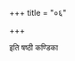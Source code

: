 +++
title = "०६"

+++

<div class="js_include " url="/vedAH_yajuH/taittirIyam/sUtram/ApastambaH/shrautam/vishvAsa-prastutiH/18/06/01_tasminChatamAnaM_hiraNyan_nidhAyAmRtamasIti.md"  newLevelForH1="3" includeTitle="true"  > </div>
<div class="js_include collapsed" url="/vedAH_yajuH/taittirIyam/sUtram/ApastambaH/shrautam/thite/18/06/01_tasminChatamAnaM_hiraNyan_nidhAyAmRtamasIti.md"  newLevelForH1="4" title="थिते"  > </div>
<div class="js_include collapsed" url="/vedAH_yajuH/taittirIyam/sUtram/ApastambaH/shrautam/mUlam/18/06/01_tasminChatamAnaM_hiraNyan_nidhAyAmRtamasIti.md"  newLevelForH1="4" title="मूलम्"  > </div>

  
<div class="js_include " url="/vedAH_yajuH/taittirIyam/sUtram/ApastambaH/shrautam/vishvAsa-prastutiH/18/06/02_puShTirasi_prajananamasIti_bastAjine.md"  newLevelForH1="3" includeTitle="true"  > </div>
<div class="js_include collapsed" url="/vedAH_yajuH/taittirIyam/sUtram/ApastambaH/shrautam/thite/18/06/02_puShTirasi_prajananamasIti_bastAjine.md"  newLevelForH1="4" title="थिते"  > </div>
<div class="js_include collapsed" url="/vedAH_yajuH/taittirIyam/sUtram/ApastambaH/shrautam/mUlam/18/06/02_puShTirasi_prajananamasIti_bastAjine.md"  newLevelForH1="4" title="मूलम्"  > </div>

  
<div class="js_include " url="/vedAH_yajuH/taittirIyam/sUtram/ApastambaH/shrautam/vishvAsa-prastutiH/18/06/03_tasmAdAsandImArohati.md"  newLevelForH1="3" includeTitle="true"  > </div>
<div class="js_include collapsed" url="/vedAH_yajuH/taittirIyam/sUtram/ApastambaH/shrautam/thite/18/06/03_tasmAdAsandImArohati.md"  newLevelForH1="4" title="थिते"  > </div>
<div class="js_include collapsed" url="/vedAH_yajuH/taittirIyam/sUtram/ApastambaH/shrautam/mUlam/18/06/03_tasmAdAsandImArohati.md"  newLevelForH1="4" title="मूलम्"  > </div>

  
<div class="js_include " url="/vedAH_yajuH/taittirIyam/sUtram/ApastambaH/shrautam/vishvAsa-prastutiH/18/06/04_divam_proShThinImAroha_tAmAruhya.md"  newLevelForH1="3" includeTitle="true"  > </div>
<div class="js_include collapsed" url="/vedAH_yajuH/taittirIyam/sUtram/ApastambaH/shrautam/thite/18/06/04_divam_proShThinImAroha_tAmAruhya.md"  newLevelForH1="4" title="थिते"  > </div>
<div class="js_include collapsed" url="/vedAH_yajuH/taittirIyam/sUtram/ApastambaH/shrautam/mUlam/18/06/04_divam_proShThinImAroha_tAmAruhya.md"  newLevelForH1="4" title="मूलम्"  > </div>

  
<div class="js_include " url="/vedAH_yajuH/taittirIyam/sUtram/ApastambaH/shrautam/vishvAsa-prastutiH/18/06/05_saptabhiH_sapta_pUrvAnannahomAnjuhoti.md"  newLevelForH1="3" includeTitle="true"  > </div>
<div class="js_include collapsed" url="/vedAH_yajuH/taittirIyam/sUtram/ApastambaH/shrautam/thite/18/06/05_saptabhiH_sapta_pUrvAnannahomAnjuhoti.md"  newLevelForH1="4" title="थिते"  > </div>
<div class="js_include collapsed" url="/vedAH_yajuH/taittirIyam/sUtram/ApastambaH/shrautam/mUlam/18/06/05_saptabhiH_sapta_pUrvAnannahomAnjuhoti.md"  newLevelForH1="4" title="मूलम्"  > </div>

  
<div class="js_include " url="/vedAH_yajuH/taittirIyam/sUtram/ApastambaH/shrautam/vishvAsa-prastutiH/18/06/06_mAhendrasya_stotram_pratyabhiShichyate.md"  newLevelForH1="3" includeTitle="true"  > </div>
<div class="js_include collapsed" url="/vedAH_yajuH/taittirIyam/sUtram/ApastambaH/shrautam/thite/18/06/06_mAhendrasya_stotram_pratyabhiShichyate.md"  newLevelForH1="4" title="थिते"  > </div>
<div class="js_include collapsed" url="/vedAH_yajuH/taittirIyam/sUtram/ApastambaH/shrautam/mUlam/18/06/06_mAhendrasya_stotram_pratyabhiShichyate.md"  newLevelForH1="4" title="मूलम्"  > </div>

  
<div class="js_include " url="/vedAH_yajuH/taittirIyam/sUtram/ApastambaH/shrautam/vishvAsa-prastutiH/18/06/07_mAdhyandinasya_savanasya_madhyama.md"  newLevelForH1="3" includeTitle="true"  > </div>
<div class="js_include collapsed" url="/vedAH_yajuH/taittirIyam/sUtram/ApastambaH/shrautam/thite/18/06/07_mAdhyandinasya_savanasya_madhyama.md"  newLevelForH1="4" title="थिते"  > </div>
<div class="js_include collapsed" url="/vedAH_yajuH/taittirIyam/sUtram/ApastambaH/shrautam/mUlam/18/06/07_mAdhyandinasya_savanasya_madhyama.md"  newLevelForH1="4" title="मूलम्"  > </div>

  
<div class="js_include " url="/vedAH_yajuH/taittirIyam/sUtram/ApastambaH/shrautam/vishvAsa-prastutiH/18/06/08_teShAmanabhighAritAbhirvapAbhiH_pracharati.md"  newLevelForH1="3" includeTitle="true"  > </div>
<div class="js_include collapsed" url="/vedAH_yajuH/taittirIyam/sUtram/ApastambaH/shrautam/thite/18/06/08_teShAmanabhighAritAbhirvapAbhiH_pracharati.md"  newLevelForH1="4" title="थिते"  > </div>
<div class="js_include collapsed" url="/vedAH_yajuH/taittirIyam/sUtram/ApastambaH/shrautam/mUlam/18/06/08_teShAmanabhighAritAbhirvapAbhiH_pracharati.md"  newLevelForH1="4" title="मूलम्"  > </div>

  
<div class="js_include " url="/vedAH_yajuH/taittirIyam/sUtram/ApastambaH/shrautam/vishvAsa-prastutiH/18/06/09_sArasvatasya_vapayA_pracharya.md"  newLevelForH1="3" includeTitle="true"  > </div>
<div class="js_include collapsed" url="/vedAH_yajuH/taittirIyam/sUtram/ApastambaH/shrautam/thite/18/06/09_sArasvatasya_vapayA_pracharya.md"  newLevelForH1="4" title="थिते"  > </div>
<div class="js_include collapsed" url="/vedAH_yajuH/taittirIyam/sUtram/ApastambaH/shrautam/mUlam/18/06/09_sArasvatasya_vapayA_pracharya.md"  newLevelForH1="4" title="मूलम्"  > </div>

  
<div class="js_include " url="/vedAH_yajuH/taittirIyam/sUtram/ApastambaH/shrautam/vishvAsa-prastutiH/18/06/10_sArasvatasya_pashupuroDAshena_pracharya.md"  newLevelForH1="3" includeTitle="true"  > </div>
<div class="js_include collapsed" url="/vedAH_yajuH/taittirIyam/sUtram/ApastambaH/shrautam/thite/18/06/10_sArasvatasya_pashupuroDAshena_pracharya.md"  newLevelForH1="4" title="थिते"  > </div>
<div class="js_include collapsed" url="/vedAH_yajuH/taittirIyam/sUtram/ApastambaH/shrautam/mUlam/18/06/10_sArasvatasya_pashupuroDAshena_pracharya.md"  newLevelForH1="4" title="मूलम्"  > </div>

  
<div class="js_include " url="/vedAH_yajuH/taittirIyam/sUtram/ApastambaH/shrautam/vishvAsa-prastutiH/18/06/11_samAnan_tu_sviShTakRdiDam.md"  newLevelForH1="3" includeTitle="true"  > </div>
<div class="js_include collapsed" url="/vedAH_yajuH/taittirIyam/sUtram/ApastambaH/shrautam/thite/18/06/11_samAnan_tu_sviShTakRdiDam.md"  newLevelForH1="4" title="थिते"  > </div>
<div class="js_include collapsed" url="/vedAH_yajuH/taittirIyam/sUtram/ApastambaH/shrautam/mUlam/18/06/11_samAnan_tu_sviShTakRdiDam.md"  newLevelForH1="4" title="मूलम्"  > </div>

  
<div class="js_include " url="/vedAH_yajuH/taittirIyam/sUtram/ApastambaH/shrautam/vishvAsa-prastutiH/18/06/12_mahartvijo_haviruchChiShTAshA_bhavanti.md"  newLevelForH1="3" includeTitle="true"  > </div>
<div class="js_include collapsed" url="/vedAH_yajuH/taittirIyam/sUtram/ApastambaH/shrautam/thite/18/06/12_mahartvijo_haviruchChiShTAshA_bhavanti.md"  newLevelForH1="4" title="थिते"  > </div>
<div class="js_include collapsed" url="/vedAH_yajuH/taittirIyam/sUtram/ApastambaH/shrautam/mUlam/18/06/12_mahartvijo_haviruchChiShTAshA_bhavanti.md"  newLevelForH1="4" title="मूलम्"  > </div>

  
<div class="js_include " url="/vedAH_yajuH/taittirIyam/sUtram/ApastambaH/shrautam/vishvAsa-prastutiH/18/06/13_AgnIdhre_haviHsheShAnbhaxayanti.md"  newLevelForH1="3" includeTitle="true"  > </div>
<div class="js_include collapsed" url="/vedAH_yajuH/taittirIyam/sUtram/ApastambaH/shrautam/thite/18/06/13_AgnIdhre_haviHsheShAnbhaxayanti.md"  newLevelForH1="4" title="थिते"  > </div>
<div class="js_include collapsed" url="/vedAH_yajuH/taittirIyam/sUtram/ApastambaH/shrautam/mUlam/18/06/13_AgnIdhre_haviHsheShAnbhaxayanti.md"  newLevelForH1="4" title="मूलम्"  > </div>

  
<div class="js_include " url="/vedAH_yajuH/taittirIyam/sUtram/ApastambaH/shrautam/vishvAsa-prastutiH/18/06/14_atra_sArasvatyantAnAn_daivatena.md"  newLevelForH1="3" includeTitle="true"  > </div>
<div class="js_include collapsed" url="/vedAH_yajuH/taittirIyam/sUtram/ApastambaH/shrautam/thite/18/06/14_atra_sArasvatyantAnAn_daivatena.md"  newLevelForH1="4" title="थिते"  > </div>
<div class="js_include collapsed" url="/vedAH_yajuH/taittirIyam/sUtram/ApastambaH/shrautam/mUlam/18/06/14_atra_sArasvatyantAnAn_daivatena.md"  newLevelForH1="4" title="मूलम्"  > </div>

  
<div class="js_include " url="/vedAH_yajuH/taittirIyam/sUtram/ApastambaH/shrautam/vishvAsa-prastutiH/18/06/15_ShoDashinA_pracharya_hotRchamasamukhyAMshchamasAnunnIya.md"  newLevelForH1="3" includeTitle="true"  > </div>
<div class="js_include collapsed" url="/vedAH_yajuH/taittirIyam/sUtram/ApastambaH/shrautam/thite/18/06/15_ShoDashinA_pracharya_hotRchamasamukhyAMshchamasAnunnIya.md"  newLevelForH1="4" title="थिते"  > </div>
<div class="js_include collapsed" url="/vedAH_yajuH/taittirIyam/sUtram/ApastambaH/shrautam/mUlam/18/06/15_ShoDashinA_pracharya_hotRchamasamukhyAMshchamasAnunnIya.md"  newLevelForH1="4" title="मूलम्"  > </div>

  
<div class="js_include " url="/vedAH_yajuH/taittirIyam/sUtram/ApastambaH/shrautam/vishvAsa-prastutiH/18/06/16_pracharaNakAle_hotRchamasamadhvaryurAdatte_chamasAMshchamasAdhvaryavaH.md"  newLevelForH1="3" includeTitle="true"  > </div>
<div class="js_include collapsed" url="/vedAH_yajuH/taittirIyam/sUtram/ApastambaH/shrautam/thite/18/06/16_pracharaNakAle_hotRchamasamadhvaryurAdatte_chamasAMshchamasAdhvaryavaH.md"  newLevelForH1="4" title="थिते"  > </div>
<div class="js_include collapsed" url="/vedAH_yajuH/taittirIyam/sUtram/ApastambaH/shrautam/mUlam/18/06/16_pracharaNakAle_hotRchamasamadhvaryurAdatte_chamasAMshchamasAdhvaryavaH.md"  newLevelForH1="4" title="मूलम्"  > </div>

  
<div class="js_include " url="/vedAH_yajuH/taittirIyam/sUtram/ApastambaH/shrautam/vishvAsa-prastutiH/18/06/17_surAgrahANAm_mukhyam_pratiprasthAtAdatte.md"  newLevelForH1="3" includeTitle="true"  > </div>
<div class="js_include collapsed" url="/vedAH_yajuH/taittirIyam/sUtram/ApastambaH/shrautam/thite/18/06/17_surAgrahANAm_mukhyam_pratiprasthAtAdatte.md"  newLevelForH1="4" title="थिते"  > </div>
<div class="js_include collapsed" url="/vedAH_yajuH/taittirIyam/sUtram/ApastambaH/shrautam/mUlam/18/06/17_surAgrahANAm_mukhyam_pratiprasthAtAdatte.md"  newLevelForH1="4" title="मूलम्"  > </div>

  
इति षष्ठी कण्डिका 

